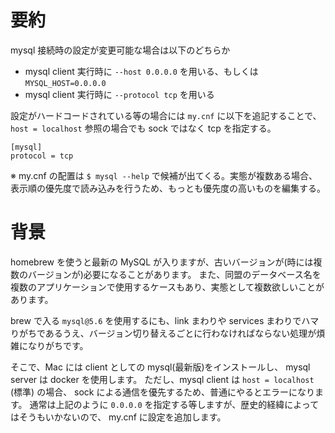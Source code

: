 # 要約
mysql 接続時の設定が変更可能な場合は以下のどちらか
- mysql client 実行時に `--host 0.0.0.0` を用いる、もしくは `MYSQL_HOST=0.0.0.0`
- mysql client 実行時に `--protocol tcp` を用いる

設定がハードコードされている等の場合には `my.cnf` に以下を追記することで、 `host = localhost` 参照の場合でも sock ではなく tcp を指定する。

```
[mysql]
protocol = tcp
```

※ my.cnf の配置は `$ mysql --help` で候補が出てくる。実態が複数ある場合、表示順の優先度で読み込みを行うため、もっとも優先度の高いものを編集する。

# 背景
homebrew を使うと最新の MySQL が入りますが、古いバージョンが(時には複数のバージョンが)必要になることがあります。
また、同盟のデータベース名を複数のアプリケーションで使用するケースもあり、実態として複数欲しいことがあります。

brew で入る `mysql@5.6` を使用するにも、link まわりや services まわりでハマりがちであるうえ、バージョン切り替えるごとに行わなければならない処理が煩雑になりがちです。

そこで、Mac には client としての mysql(最新版)をインストールし、 mysql server は docker を使用します。
ただし、mysql client は `host = localhost` (標準) の場合、 sock による通信を優先するため、普通にやるとエラーになります。
通常は上記のように `0.0.0.0` を指定する等しますが、歴史的経緯によってはそうもいかないので、 my.cnf に設定を追加します。
